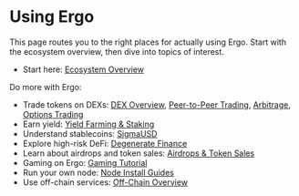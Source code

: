 # Using Ergo

This page routes you to the right places for actually using Ergo. Start with the ecosystem overview, then dive into topics of interest.

- Start here: [Ecosystem Overview](uses/use-cases-overview.md)

Do more with Ergo:

- Trade tokens on DEXs: [DEX Overview](uses/dex.md), [Peer-to-Peer Trading](eco/p2p-trading.md), [Arbitrage](tutorials/arb.md), [Options Trading](tutorials/trading-options.md)
- Earn yield: [Yield Farming & Staking](tutorials/yield.md)
- Understand stablecoins: [SigmaUSD](uses/sigmausd.md)
- Explore high-risk DeFi: [Degenerate Finance](uses/degfi.md)
- Learn about airdrops and token sales: [Airdrops & Token Sales](tutorials/airdrops.md)
- Gaming on Ergo: [Gaming Tutorial](tutorials/gaming-tutorial.md)
- Run your own node: [Node Install Guides](node/install.md)
- Use off-chain services: [Off-Chain Overview](dev/oc/off-chain-overview.md)
